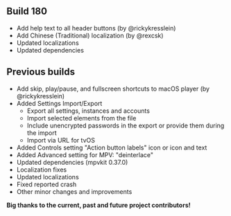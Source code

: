 ## Build 180
* Add help text to all header buttons (by @rickykresslein)
* Add Chinese (Traditional) localization (by @rexcsk)
* Updated localizations
* Updated dependencies

## Previous builds
* Add skip, play/pause, and fullscreen shortcuts to macOS player (by @rickykresslein)
* Added Settings Import/Export
  * Export all settings, instances and accounts
  * Import selected elements from the file
  * Include unencrypted passwords in the export or provide them during the import
  * Import via URL for tvOS
* Added Controls setting "Action button labels" icon or icon and text
* Added Advanced setting for MPV: "deinterlace"
* Updated dependencies (mpvkit 0.37.0)
* Localization fixes
* Updated localizations
* Fixed reported crash
* Other minor changes and improvements

**Big thanks to the current, past and future project contributors!**
